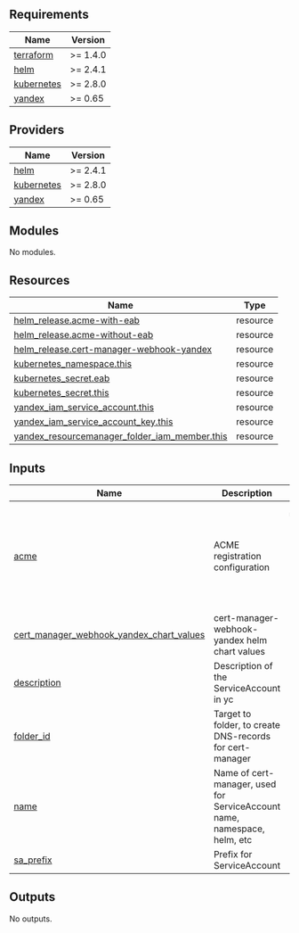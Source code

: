 <!-- BEGIN_TF_DOCS -->
## Requirements

| Name | Version |
|------|---------|
| <a name="requirement_terraform"></a> [terraform](#requirement\_terraform) | >= 1.4.0 |
| <a name="requirement_helm"></a> [helm](#requirement\_helm) | >= 2.4.1 |
| <a name="requirement_kubernetes"></a> [kubernetes](#requirement\_kubernetes) | >= 2.8.0 |
| <a name="requirement_yandex"></a> [yandex](#requirement\_yandex) | >= 0.65 |

## Providers

| Name | Version |
|------|---------|
| <a name="provider_helm"></a> [helm](#provider\_helm) | >= 2.4.1 |
| <a name="provider_kubernetes"></a> [kubernetes](#provider\_kubernetes) | >= 2.8.0 |
| <a name="provider_yandex"></a> [yandex](#provider\_yandex) | >= 0.65 |

## Modules

No modules.

## Resources

| Name | Type |
|------|------|
| [helm_release.acme-with-eab](https://registry.terraform.io/providers/hashicorp/helm/latest/docs/resources/release) | resource |
| [helm_release.acme-without-eab](https://registry.terraform.io/providers/hashicorp/helm/latest/docs/resources/release) | resource |
| [helm_release.cert-manager-webhook-yandex](https://registry.terraform.io/providers/hashicorp/helm/latest/docs/resources/release) | resource |
| [kubernetes_namespace.this](https://registry.terraform.io/providers/hashicorp/kubernetes/latest/docs/resources/namespace) | resource |
| [kubernetes_secret.eab](https://registry.terraform.io/providers/hashicorp/kubernetes/latest/docs/resources/secret) | resource |
| [kubernetes_secret.this](https://registry.terraform.io/providers/hashicorp/kubernetes/latest/docs/resources/secret) | resource |
| [yandex_iam_service_account.this](https://registry.terraform.io/providers/yandex-cloud/yandex/latest/docs/resources/iam_service_account) | resource |
| [yandex_iam_service_account_key.this](https://registry.terraform.io/providers/yandex-cloud/yandex/latest/docs/resources/iam_service_account_key) | resource |
| [yandex_resourcemanager_folder_iam_member.this](https://registry.terraform.io/providers/yandex-cloud/yandex/latest/docs/resources/resourcemanager_folder_iam_member) | resource |

## Inputs

| Name | Description | Type | Default | Required |
|------|-------------|------|---------|:--------:|
| <a name="input_acme"></a> [acme](#input\_acme) | ACME registration configuration | <pre>map(object({<br>    folder_id = string,<br>    server    = string,<br>    email     = string,<br>    eab       = optional(object({<br>      key_id   = string,<br>      hmac_key = string<br>    }))<br>  }))</pre> | n/a | yes |
| <a name="input_cert_manager_webhook_yandex_chart_values"></a> [cert\_manager\_webhook\_yandex\_chart\_values](#input\_cert\_manager\_webhook\_yandex\_chart\_values) | cert-manager-webhook-yandex helm chart values | `string` | `"    cert-manager:\n      installCRDs: false\n"` | no |
| <a name="input_description"></a> [description](#input\_description) | Description of the ServiceAccount in yc | `string` | `null` | no |
| <a name="input_folder_id"></a> [folder\_id](#input\_folder\_id) | Target to folder, to create DNS-records for cert-manager | `string` | n/a | yes |
| <a name="input_name"></a> [name](#input\_name) | Name of cert-manager, used for ServiceAccount name, namespace, helm, etc | `string` | n/a | yes |
| <a name="input_sa_prefix"></a> [sa\_prefix](#input\_sa\_prefix) | Prefix for ServiceAccount | `string` | n/a | yes |

## Outputs

No outputs.
<!-- END_TF_DOCS -->